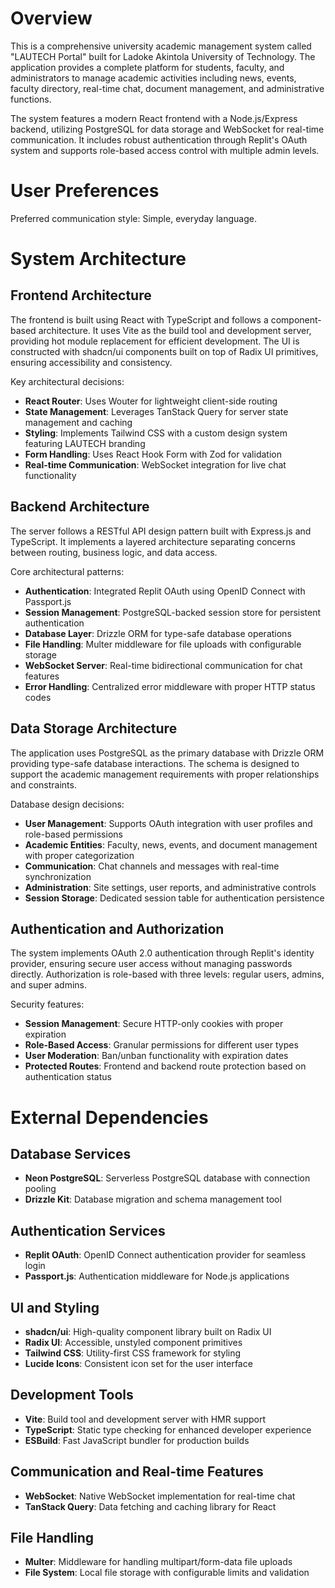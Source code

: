 # Overview

This is a comprehensive university academic management system called "LAUTECH Portal" built for Ladoke Akintola University of Technology. The application provides a complete platform for students, faculty, and administrators to manage academic activities including news, events, faculty directory, real-time chat, document management, and administrative functions.

The system features a modern React frontend with a Node.js/Express backend, utilizing PostgreSQL for data storage and WebSocket for real-time communication. It includes robust authentication through Replit's OAuth system and supports role-based access control with multiple admin levels.

# User Preferences

Preferred communication style: Simple, everyday language.

# System Architecture

## Frontend Architecture
The frontend is built using React with TypeScript and follows a component-based architecture. It uses Vite as the build tool and development server, providing hot module replacement for efficient development. The UI is constructed with shadcn/ui components built on top of Radix UI primitives, ensuring accessibility and consistency.

Key architectural decisions:
- **React Router**: Uses Wouter for lightweight client-side routing
- **State Management**: Leverages TanStack Query for server state management and caching
- **Styling**: Implements Tailwind CSS with a custom design system featuring LAUTECH branding
- **Form Handling**: Uses React Hook Form with Zod for validation
- **Real-time Communication**: WebSocket integration for live chat functionality

## Backend Architecture
The server follows a RESTful API design pattern built with Express.js and TypeScript. It implements a layered architecture separating concerns between routing, business logic, and data access.

Core architectural patterns:
- **Authentication**: Integrated Replit OAuth using OpenID Connect with Passport.js
- **Session Management**: PostgreSQL-backed session store for persistent authentication
- **Database Layer**: Drizzle ORM for type-safe database operations
- **File Handling**: Multer middleware for file uploads with configurable storage
- **WebSocket Server**: Real-time bidirectional communication for chat features
- **Error Handling**: Centralized error middleware with proper HTTP status codes

## Data Storage Architecture
The application uses PostgreSQL as the primary database with Drizzle ORM providing type-safe database interactions. The schema is designed to support the academic management requirements with proper relationships and constraints.

Database design decisions:
- **User Management**: Supports OAuth integration with user profiles and role-based permissions
- **Academic Entities**: Faculty, news, events, and document management with proper categorization
- **Communication**: Chat channels and messages with real-time synchronization
- **Administration**: Site settings, user reports, and administrative controls
- **Session Storage**: Dedicated session table for authentication persistence

## Authentication and Authorization
The system implements OAuth 2.0 authentication through Replit's identity provider, ensuring secure user access without managing passwords directly. Authorization is role-based with three levels: regular users, admins, and super admins.

Security features:
- **Session Management**: Secure HTTP-only cookies with proper expiration
- **Role-Based Access**: Granular permissions for different user types
- **User Moderation**: Ban/unban functionality with expiration dates
- **Protected Routes**: Frontend and backend route protection based on authentication status

# External Dependencies

## Database Services
- **Neon PostgreSQL**: Serverless PostgreSQL database with connection pooling
- **Drizzle Kit**: Database migration and schema management tool

## Authentication Services
- **Replit OAuth**: OpenID Connect authentication provider for seamless login
- **Passport.js**: Authentication middleware for Node.js applications

## UI and Styling
- **shadcn/ui**: High-quality component library built on Radix UI
- **Radix UI**: Accessible, unstyled component primitives
- **Tailwind CSS**: Utility-first CSS framework for styling
- **Lucide Icons**: Consistent icon set for the user interface

## Development Tools
- **Vite**: Build tool and development server with HMR support
- **TypeScript**: Static type checking for enhanced developer experience
- **ESBuild**: Fast JavaScript bundler for production builds

## Communication and Real-time Features
- **WebSocket**: Native WebSocket implementation for real-time chat
- **TanStack Query**: Data fetching and caching library for React

## File Handling
- **Multer**: Middleware for handling multipart/form-data file uploads
- **File System**: Local file storage with configurable limits and validation